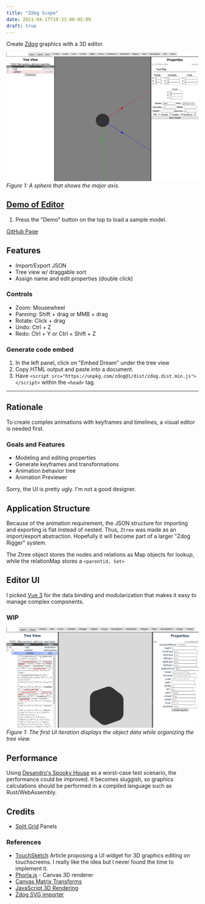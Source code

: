```yaml
---
title: "Zdog Scope"
date: 2021-04-17T19:33:00-05:00
draft: true
---
```


Create [Zdog](https://zzz.dog/) graphics with a 3D editor.

![WIP 2: organizing the property panel and displaying axes](/portfolio/zdog-scope/wip2.jpg)
_Figure 1: A sphere that shows the major axis._

## [Demo of Editor](https://ceruulean.github.io/zdog-scope/)

1. Press the "Demo" button on the top to load a sample model.

[GitHub Page](https://github.com/ceruulean/zdog-scope)

## Features
- Import/Export JSON
- Tree view w/ draggable sort
- Assign name and edit properties (double click)

### Controls
- Zoom: Mousewheel
- Panning: Shift + drag or MMB + drag
- Rotate: Click + drag
- Undo: Ctrl + Z
- Redo: Ctrl + Y or Ctrl + Shift + Z

### Generate code embed

1. In the left panel, click on "Embed Dream" under the tree view
2. Copy HTML output and paste into a document.
3. Have `<script src="https://unpkg.com/zdog@1/dist/zdog.dist.min.js"></script>`
within the `<head>` tag.

---------

## Rationale

To create complex animations with keyframes and timelines, a visual editor is needed first.

### Goals and Features

- Modeling and editing properties
- Generate keyframes and transformations
- Animation behavior tree
- Animation Previewer

Sorry, the UI is pretty ugly. I'm not a good designer.

## Application Structure

Because of the animation requirement, the JSON structure for importing and exporting is flat instead of nested. Thus, `Ztree` was made as an import/export abstraction. Hopefully it will become part of a larger "Zdog Rigger" system.

The Ztree object stores the nodes and relations as Map objects for lookup, while the relationMap stores a `<parentid, Set>`


## Editor UI

I picked [Vue 3](https://v3.vuejs.org/) for the data binding and modularization that makes it easy to manage complex components.

### WIP

![WIP 1: Displaying object properties and Tree View](/portfolio/zdog-scope/wip1.png)
_Figure 1: The first UI iteration displays the object data while organizing the tree view._

## Performance

Using [Desandro's Spooky House](https://codepen.io/desandro/pen/OJLYxEB) as a worst-case test scenario, the performance could be improved. It becomes sluggish, so graphics calculations should be performed in a compiled language such as Rust/WebAssembly.

## Credits

- [Split Grid](https://github.com/nathancahill/split/tree/master/packages/split-grid) Panels

### References

- [TouchSketch][1] Article proposing a UI widget for 3D graphics editing on touchscreens. I really like the idea but I never found the time to implement it.
- [Phoria.js](https://github.com/kevinroast/phoria.js/blob/master/scripts/phoria-view.js) - Canvas 3D renderer
- [Canvas Matrix Transforms](https://riptutorial.com/html5-canvas/example/19666/a-transformation-matrix-to-track-translated--rotated---scaled-shape-s-)
- [JavaScript 3D Rendering](https://www.sitepoint.com/building-3d-engine-javascript/)
- [Zdog SVG importer](https://github.com/sakamies/zdog-svg-importer)

[1]: <https://hal.archives-ouvertes.fr/hal-01222203/document> (widget proposal for touchscreen)


